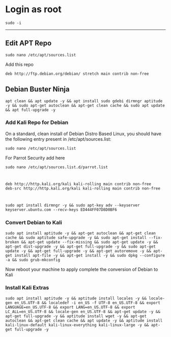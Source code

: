 # Login as root
```
sudo -i
```
----------

Edit APT Repo
----------
```
sudo nano /etc/apt/sources.list
```
Add this repo
```
deb http://ftp.debian.org/debian/ stretch main contrib non-free
```


## Debian Buster Ninja
```
apt clean && apt update -y && apt install sudo gdebi dirmngr aptitude -y && sudo apt-get autoclean && apt-get clean cache && sudo apt update && apt full-upgrade -y
```

### Add Kali Repo for Debian

On a standard, clean install of Debian Distro Based Linux, you should have the following entry present in /etc/apt/sources.list:
```
sudo nano /etc/apt/sources.list
```

For Parrot Security add here
```
sudo nano /etc/apt/sources.list.d/parrot.list
```
#       
    deb http://http.kali.org/kali kali-rolling main contrib non-free
    deb-src http://http.kali.org/kali kali-rolling main contrib non-free
 #      
```
sudo apt install dirmngr -y && sudo apt-key adv --keyserver keyserver.ubuntu.com --recv-keys ED444FF07D8D0BF6
```      

### Convert Debian to Kali
```
sudo apt install aptitude -y && apt-get autoclean && apt-get clean cache && sudo aptitude safe-upgrade -y && sudo apt-get install --fix-broken && apt-get update --fix-missing && sudo apt-get update -y && apt-get dist-upgrade -y && apt-get full-upgrade -y && sudo apt-get update -y && apt-get full-upgrade -y && apt-get autoremove -y && apt-get install apt-file -y && apt-get install -y && sudo dpkg --configure -a && sudo grub-mkconfig
```

Now reboot your machine to apply complete the conversion of Debian to Kali


### Install Kali Extras
```
sudo apt install aptitude -y && aptitude install locales -y && locale-gen en_US.UTF-8 && localedef -i en_US -f UTF-8 en_US.UTF-8 && export LANGUAGE=en_US.UTF-8 && export LANG=en_US.UTF-8 && export LC_ALL=en_US.UTF-8 && locale-gen en_US.UTF-8 && apt-get update -y && apt-get full-upgrade -y && aptitude install wget -y && apt-get autoclean && apt-get clean cache && apt update -y && aptitude install kali-linux-default kali-linux-everything kali-linux-large -y && apt-get full-upgrade -y
```
